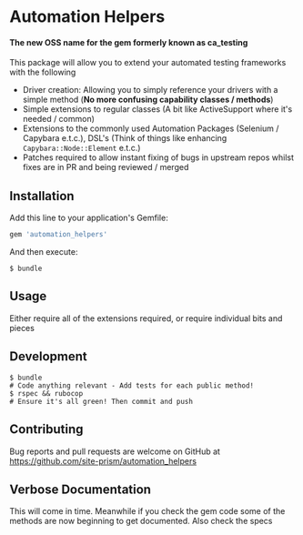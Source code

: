 # Automation Helpers

#### The new OSS name for the gem formerly known as ca_testing

This package will allow you to extend your automated testing frameworks with the following
- Driver creation: Allowing you to simply reference your drivers with a simple method
(**No more confusing capability classes / methods**)
- Simple extensions to regular classes (A bit like ActiveSupport where it's needed / common)
- Extensions to the commonly used Automation Packages (Selenium / Capybara e.t.c.), DSL's
(Think of things like enhancing `Capybara::Node::Element` e.t.c.)
- Patches required to allow instant fixing of bugs in upstream repos whilst fixes are
in PR and being reviewed / merged

## Installation

Add this line to your application's Gemfile:

```ruby
gem 'automation_helpers'
```

And then execute:

```shell
$ bundle
```

## Usage

Either require all of the extensions required, or require individual bits and pieces

## Development

```
$ bundle
# Code anything relevant - Add tests for each public method!
$ rspec && rubocop
# Ensure it's all green! Then commit and push
```

## Contributing

Bug reports and pull requests are welcome on GitHub at
https://github.com/site-prism/automation_helpers

## Verbose Documentation

This will come in time. Meanwhile if you check the gem code some of the methods are now
beginning to get documented. Also check the specs
